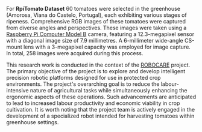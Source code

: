 For **RpiTomato Dataset** 60 tomatoes were selected in the greenhouse (Amorosa, Viana do Castelo, Portugal), each exhibiting various stages of ripeness. Comprehensive RGB images of these tomatoes were captured from diverse angles and perspectives. These images were taken using a [Raspberry Pi Computer Model B](https://www.raspberrypi.com/products/raspberry-pi-4-model-b/) camera, featuring a 12.3-megapixel sensor with a diagonal image size of 7.9 millimetres. A 6-millimeter wide-angle CS-mount lens with a 3-megapixel capacity was employed for image capture. In total, 258 images were acquired during this process.
 
This research work is conducted in the context of the [ROBOCARE](https://www.inesctec.pt/en/projects/robocare##intro) project. The primary objective of the project is to explore and develop intelligent precision robotic platforms designed for use in protected crop environments. The project's overarching goal is to reduce the labour-intensive nature of agricultural tasks while simultaneously enhancing the ergonomic aspects of these operations. Such advancements are anticipated to lead to increased labour productivity and economic viability in crop cultivation. It is worth noting that the project team is actively engaged in the development of a specialized robot intended for harvesting tomatoes within greenhouse settings.
